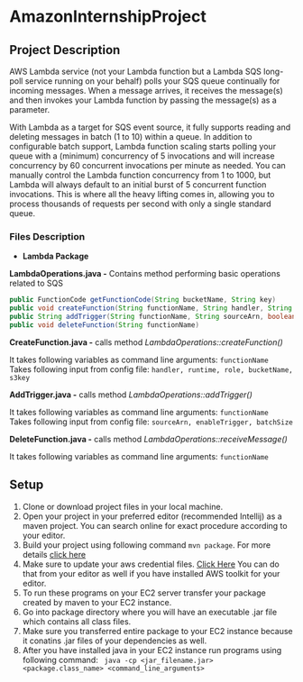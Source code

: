# AmazonInternshipProject

## Project Description
AWS Lambda service (not your Lambda function but a Lambda SQS long-poll service running on your behalf) polls your SQS queue continually for incoming messages. When a message arrives, it receives the message(s) and then invokes your Lambda function by passing the message(s) as a parameter.

With Lambda as a target for SQS event source, it fully supports reading and deleting messages in batch (1 to 10) within a queue. In addition to configurable batch support, Lambda function scaling starts polling your queue with a (minimum) concurrency of 5 invocations and will increase concurrency by 60 concurrent invocations per minute as needed. You can manually control the Lambda function concurrency from 1 to 1000, but Lambda will always default to an initial burst of 5 concurrent function invocations. This is where all the heavy lifting comes in, allowing you to process thousands of requests per second with only a single standard queue.

### Files Description

- **Lambda Package**

**LambdaOperations.java -** Contains method performing basic operations related to SQS
```java
public FunctionCode getFunctionCode(String bucketName, String key)
public void createFunction(String functionName, String handler, String runtime, String role, FunctionCode functionCode)
public String addTrigger(String functionName, String sourceArn, boolean enableTrigger, int messagePollingLimit)
public void deleteFunction(String functionName)
```

**CreateFunction.java -** calls method *LambdaOperations::createFunction()*

It takes following variables as command line arguments: ```functionName```  
Takes following input from config file: ```handler, runtime, role, bucketName, s3key```

**AddTrigger.java -** calls method *LambdaOperations::addTrigger()*

It takes following variables as command line arguments: ```functionName```  
Takes following input from config file: ```sourceArn, enableTrigger, batchSize```

**DeleteFunction.java -** calls method *LambdaOperations::receiveMessage()*

It takes following variables as command line arguments: ```functionName```

## Setup

1. Clone or download project files in your local machine.
2. Open your project in your preferred editor (recommended Intellij) as a maven project. You can search online for exact procedure according to your editor.
3. Build your project using following command ```mvn package```. For more details [click here](https://maven.apache.org/users/index.html "click here")
4. Make sure to update your aws credential files.  [Click Here](https://docs.aws.amazon.com/cli/latest/userguide/cli-configure-files.html "Click Here") You can do that from your editor as well if you have installed AWS toolkit for your editor.
5. To run these programs on your EC2 server transfer your package created by maven to your EC2 instance.
6. Go into package directory where you will have an executable .jar file which contains all class files.
7. Make sure you transferred entire package to your EC2 instance because it conatins .jar files of your dependencies as well.
8. After you have installed java in your EC2 instance run programs using following command: ``` java -cp <jar_filename.jar> <package.class_name> <command_line_arguments>```
